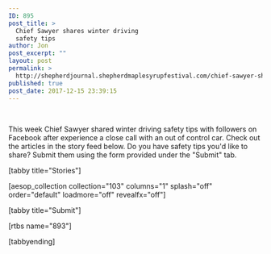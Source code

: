```yaml
---
ID: 895
post_title: >
  Chief Sawyer shares winter driving
  safety tips
author: Jon
post_excerpt: ""
layout: post
permalink: >
  http://shepherdjournal.shepherdmaplesyrupfestival.com/chief-sawyer-shares-winter-driving-safety-tips
published: true
post_date: 2017-12-15 23:39:15
---
```

&nbsp;

This week Chief Sawyer shared winter driving safety tips with followers on Facebook after experience a close call with an out of control car. Check out the articles in the story feed below. Do you have safety tips you'd like to share? Submit them using the form provided under the "Submit" tab.

<!--more-->

[tabby title="Stories"]

[aesop_collection collection="103" columns="1" splash="off" order="default" loadmore="off" revealfx="off"]

[tabby title="Submit"]

[rtbs name="893"]

[tabbyending]